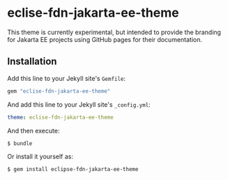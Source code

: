 # eclise-fdn-jakarta-ee-theme

This theme is currently experimental, but intended to provide the branding for Jakarta EE projects using GitHub pages for their documentation.

## Installation

Add this line to your Jekyll site's `Gemfile`:

```ruby
gem "eclise-fdn-jakarta-ee-theme"
```

And add this line to your Jekyll site's `_config.yml`:

```yaml
theme: eclise-fdn-jakarta-ee-theme
```

And then execute:

    $ bundle

Or install it yourself as:

    $ gem install eclipse-fdn-jakarta-ee-theme

